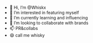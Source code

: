 - 👋 Hi, I’m @Whiskx
- 👀 I’m interested in featuring myself
- 🌱 I’m currently learning and influencing 
- 💞️ I’m looking to collaborate with brands
- 📫 PR&collabs
- 😄 call me whisky
  

<!---
Whiskx/Whiskx is a ✨ special ✨ repository because its `README.md` (this file) appears on your GitHub profile.
You can click the Preview link to take a look at your changes.
--->
